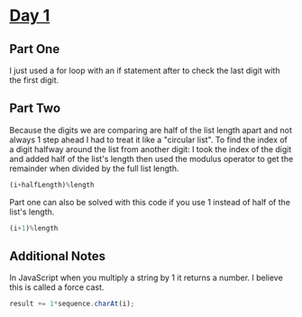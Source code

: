 # [Day 1](http://adventofcode.com/2017/day/1)
## Part One
I just used a for loop with an if statement after to check the last digit with the first digit.

## Part Two
Because the digits we are comparing are half of the list length apart and not always 1 step ahead I had to treat it like a "circular list". To find the index of a digit halfway around the list from another digit: I took the index of the digit and added half of the list's length then used the modulus operator to get the remainder when divided by the full list length.
```javascript
(i+halfLength)%length
```

Part one can also be solved with this code if you use 1 instead of half of the list's length.
```javascript
(i+1)%length
```
## Additional Notes
In JavaScript when you multiply a string by 1 it returns a number. I believe this is called a force cast.
```javascript
result += 1*sequence.charAt(i);
```
